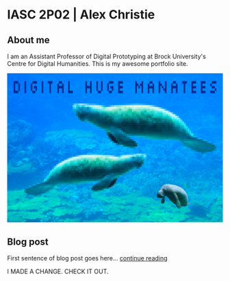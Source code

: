# IASC 2P02 | Alex Christie

## About me

I am an Assistant Professor of Digital Prototyping at Brock University's Centre for Digital Humanities. This is my awesome portfolio site.

![](imagez/manatees.jpg)

## Blog post

First sentence of blog post goes here... [continue reading](blog)

I MADE A CHANGE. CHECK IT OUT.
